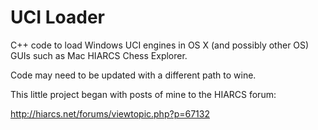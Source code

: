 UCI Loader
==========

C++ code to load Windows UCI engines in OS X (and possibly other OS) GUIs such as Mac HIARCS Chess Explorer.

Code may need to be updated with a different path to wine.

This little project began with posts of mine to the HIARCS forum:

http://hiarcs.net/forums/viewtopic.php?p=67132
